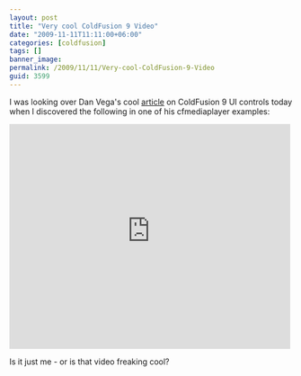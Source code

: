 ```yaml
---
layout: post
title: "Very cool ColdFusion 9 Video"
date: "2009-11-11T11:11:00+06:00"
categories: [coldfusion]
tags: []
banner_image: 
permalink: /2009/11/11/Very-cool-ColdFusion-9-Video
guid: 3599
---
```


I was looking over Dan Vega's cool <a href="http://www.adobe.com/devnet/coldfusion/articles/coldfusion9_uicontrols.html">article</a> on ColdFusion 9 UI controls today when I discovered the following in one of his cfmediaplayer examples:

<iframe src="http://www.raymondcamden.com/demos/cfmediaplayer/test2.cfm" width="500" height="400" frameborder="0"></iframe>

Is it just me - or is that video freaking cool?